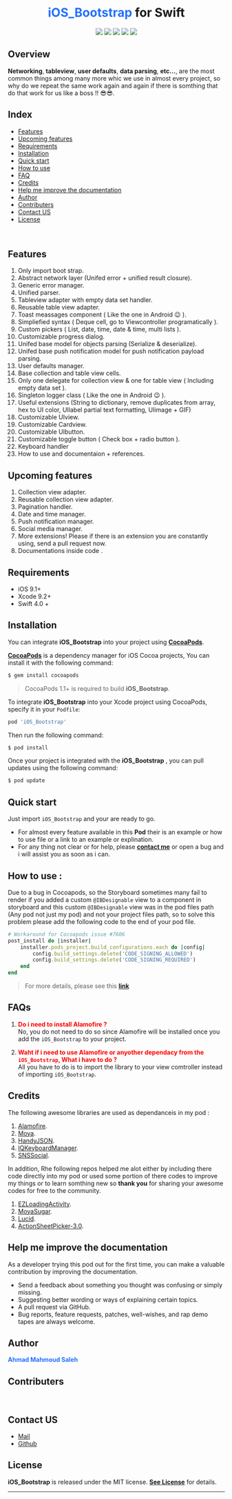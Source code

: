 
<h1 align ="center">
<b style='color:#2270FF'>
iOS_Bootstrap
</b>
for Swift</h1>


<p align="center">
<a href="https://cocoapods.org/pods/iOS_Bootstrap"><img src="https://img.shields.io/cocoapods/v/iOS_Bootstrap.svg?style=flat"></a>
<a href="https://cocoapods.org/pods/iOS_Bootstrap"><img src="https://img.shields.io/cocoapods/p/iOS_Bootstrap.svg?style=flat"></a>
<a href="https://cocoapods.org/pods/iOS_Bootstrap"><img src="https://img.shields.io/badge/Swift-4.0-F16D39.svg?style=flat"></a>
<a href="https://cocoapods.org/pods/iOS_Bootstrap/"><img src="https://img.shields.io/cocoapods/l/iOS_Bootstrap.svg?style=flat"></a>
<a ><img src="https://img.shields.io/github/last-commit/ahmadmssm/iOS_Bootstrap.svg?style=flat"></a>

</p>




## Overview
<p style='color:#2270FF'>

__Networking__, __tableview__, __user defaults__, __data parsing__, __etc...__, are the most common things among many more whic we use in almost every project, so why do we repeat the same work again and again if there is somthing that do that work for us like a boss !! 😎😎.
</p>

## Index

- [Features](#features)
- [Upcoming features](#upcoming-features)
- [Requirements](#requirements)
- [Installation](#installation)
- [Quick start](#quick-start)
- [How to use](#how-touse)
- [FAQ](#faqs)
- [Credits](#credits)
- [Help me improve the documentation](#help-me-improve-the-documentation)
- [Author](#author)
- [Contributers](#contributers)
- [Contact US](#contact-us)
- [License](#license)

<br>

## Features

1. Only import boot strap.
2. Abstract network layer (Unifed error + unified result closure).
3. Generic error manager.
4. Unified parser.
5. Tableview adapter with empty data set handler.
6. Reusable table view adapter.
7. Toast meassages component ( Like the one in Android 😉 ).
8. Simpliefied syntax ( Deque cell, go to Viewcontroller programatically ).
9. Custom pickers  ( List, date, time, date & time, multi lists ).
10. Customizable progress dialog.
11. Unifed base model for objects parsing (Serialize & deserialize).
12. Unifed base push notification model for push notification payload parsing.
13. User defaults manager.
14. Base collection and table view cells.
15. Only one delegate for collection view & one for table view ( Including empty data set ).
16. Singleton logger class ( Like the one in Android 😉 ).
17. Useful extensions (String to dictionary, remove duplicates from array, hex to UI color, UIlabel partial text formatting, UIimage + GIF)
18. Customizable UIview.
19. Customizable Cardview.
20. Customizable UIbutton.
21. Customizable toggle button ( Check box + radio button ).
22. Keyboard handler
23. How to use and documentaion + references.

## Upcoming features

1. Collection view adapter.
2.  Reusable collection view adapter.
3. Pagination handler.
4. Date and time manager.
5. Push notification manager.
6. Social media manager.
7. More extensions! Please if there is an extension you are constantly using, send a pull request now.
8. Documentations inside code .



## Requirements

- iOS 9.1+
- Xcode 9.2+
- Swift 4.0 +

## Installation

You can integrate __iOS_Bootstrap__ into your project using __[CocoaPods](http://cocoapods.org)__.

__[CocoaPods](http://cocoapods.org)__ is a dependency manager for iOS Cocoa projects, You can install it with the following command:

```bash
$ gem install cocoapods
```

> CocoaPods 1.1+ is required to build __iOS_Bootstrap__.

To integrate __iOS_Bootstrap__ into your Xcode project using CocoaPods, specify it in your `Podfile`:

```ruby
pod 'iOS_Bootstrap'
```

Then run the following command:

```bash
$ pod install
```

Once your project is integrated with the __iOS_Bootstrap__ , you can pull updates using the following command:

```bash
$ pod update
```

## Quick start

Just import  `iOS_Bootstrap` and your are ready to go.

>
- For almost every feature available in this __Pod__  their is an example or how to use file or a link to an example or explination.
- For any thing not clear or for help, please  __[contact me](#Contact-US-:)__ or open a bug and i will assist you as soon as i can.


## How to use :


Due to a bug in Cocoapods, so the Storyboard sometimes many fail to render if you added a custom ```@IBDesignable``` view to a component in storyboard and this custom ```@IBDesignable``` view was in the pod files path (Any pod not just my pod) and not your project files path, so to solve this problem please add the following code to the end of your pod file.


```ruby
# Workaround for Cocoapods issue #7606
post_install do |installer|
    installer.pods_project.build_configurations.each do |config|
        config.build_settings.delete('CODE_SIGNING_ALLOWED')
        config.build_settings.delete('CODE_SIGNING_REQUIRED')
    end
end
```
> For more details, please see this __[link](https://github.com/CocoaPods/CocoaPods/issues/7606#issuecomment-381279098)__




## FAQs

1.  <b style='color:red'>__Do i need to install Alamofire ?__</b><br>
No, you do not need to do so since Alamofire will be installed  once you add  the `iOS_Bootstrap` to your project.

2. <b style='color:red'>__Waht if i need to use Alamofire or anyother dependacy from the `iOS_Bootstrap`, What i have to do ?__</b><br>
All you have to do is to import the library to your view comtroller instead of importing `iOS_Bootstrap`.




## Credits

The following awesome libraries are used as dependanceis in my pod :

1. [Alamofire](https://github.com/Alamofire/Foundation).
2. [Moya](https://github.com/Moya/Moya).
3. [HandyJSON](https://github.com/alibaba/HandyJSON).
4. [IQKeyboardManager](https://github.com/hackiftekhar/IQKeyboardManager).
5. [SNSSocial](https://github.com/smartnsoft/SNSSocial).

In addition, Rhe following repos helped me alot either by including there code directly into my pod or used some portion of there codes to improve my things or to learn somthing new so __**thank you**__ for sharing your awesome codes for free to the community.

1. [EZLoadingActivity](https://github.com/goktugyil/EZLoadingActivity).
2. [MoyaSugar](https://github.com/devxoul/MoyaSugar).
3. [Lucid](https://github.com/levibostian/Lucid).
2. [ActionSheetPicker-3.0](https://github.com/skywinder/ActionSheetPicker-3.0).

## Help me improve the documentation

As a developer trying this pod out for the first time, you can make a valuable contribution by improving the documentation.

-  Send a feedback about something you thought was confusing or simply missing.
-  Suggesting better wording or ways of explaining certain topics.
-  A pull request via GitHub.
-  Bug reports, feature requests, patches, well-wishes, and rap demo tapes are always welcome.


## Author

<b style='color:#2270FF'>Ahmad Mahmoud Saleh</b>


## Contributers

<br>

## Contact US
- [Mail](mailto:ams.eng@hotmail.com "Send Mail")
- [Github](https://github.com/ahmadmssm "Author's Github account")






## License

__iOS_Bootstrap__ is released under the MIT license. __[See License](https://github.com/ahmadmssm/iOS_Bootstrap/blob/master/LICENSE)__ for details.

---

